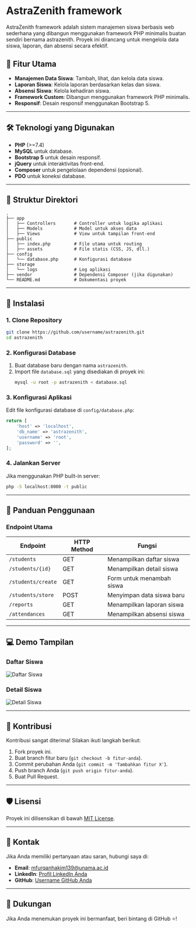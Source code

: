
# AstraZenith framework
AstraZenith framework adalah sistem manajemen siswa berbasis web sederhana yang dibangun menggunakan framework PHP minimalis buatan sendiri bernama astrazenith. Proyek ini dirancang untuk mengelola data siswa, laporan, dan absensi secara efektif.

## 🚀 Fitur Utama

- **Manajemen Data Siswa**: Tambah, lihat, dan kelola data siswa.
- **Laporan Siswa**: Kelola laporan berdasarkan kelas dan siswa.
- **Absensi Siswa**: Kelola kehadiran siswa.
- **Framework Custom**: Dibangun menggunakan framework PHP minimalis.
- **Responsif**: Desain responsif menggunakan Bootstrap 5.

---

## 🛠️ Teknologi yang Digunakan

- **PHP** (>=7.4)
- **MySQL** untuk database.
- **Bootstrap 5** untuk desain responsif.
- **jQuery** untuk interaktivitas front-end.
- **Composer** untuk pengelolaan dependensi (opsional).
- **PDO** untuk koneksi database.

---

## 📂 Struktur Direktori

```
.
├── app
│   ├── Controllers       # Controller untuk logika aplikasi
│   ├── Models            # Model untuk akses data
│   ├── Views             # View untuk tampilan front-end
├── public
│   ├── index.php         # File utama untuk routing
│   ├── assets            # File statis (CSS, JS, dll.)
├── config
│   └── database.php      # Konfigurasi database
├── storage
│   └── logs              # Log aplikasi
├── vendor                # Dependensi Composer (jika digunakan)
└── README.md             # Dokumentasi proyek
```

---

## 🔧 Instalasi

### **1. Clone Repository**
```bash
git clone https://github.com/username/astrazenith.git
cd astrazenith
```

### **2. Konfigurasi Database**
1. Buat database baru dengan nama `astrazenith`.
2. Import file `database.sql` yang disediakan di proyek ini:
   ```bash
   mysql -u root -p astrazenith < database.sql
   ```

### **3. Konfigurasi Aplikasi**
Edit file konfigurasi database di `config/database.php`:
```php
return [
    'host' => 'localhost',
    'db_name' => 'astrazenith',
    'username' => 'root',
    'password' => '',
];
```

### **4. Jalankan Server**
Jika menggunakan PHP built-in server:
```bash
php -S localhost:8000 -t public
```

---

## 📖 Panduan Penggunaan

### **Endpoint Utama**

| Endpoint              | HTTP Method | Fungsi                           |
|-----------------------|-------------|----------------------------------|
| `/students`           | GET         | Menampilkan daftar siswa         |
| `/students/{id}`      | GET         | Menampilkan detail siswa         |
| `/students/create`    | GET         | Form untuk menambah siswa        |
| `/students/store`     | POST        | Menyimpan data siswa baru        |
| `/reports`            | GET         | Menampilkan laporan siswa        |
| `/attendances`        | GET         | Menampilkan absensi siswa        |

---

## 💻 Demo Tampilan

### Daftar Siswa
<img src="https://via.placeholder.com/800x400?text=Daftar+Siswa" alt="Daftar Siswa">

### Detail Siswa
<img src="https://via.placeholder.com/800x400?text=Detail+Siswa" alt="Detail Siswa">

---

## 🤝 Kontribusi

Kontribusi sangat diterima! Silakan ikuti langkah berikut:

1. Fork proyek ini.
2. Buat branch fitur baru (`git checkout -b fitur-anda`).
3. Commit perubahan Anda (`git commit -m 'Tambahkan fitur X'`).
4. Push branch Anda (`git push origin fitur-anda`).
5. Buat Pull Request.

---

## 🛡️ Lisensi

Proyek ini dilisensikan di bawah [MIT License](LICENSE).

---

## 📧 Kontak

Jika Anda memiliki pertanyaan atau saran, hubungi saya di:
- **Email**: mfurqanhakim139@unama.ac.id
- **LinkedIn**: [Profil LinkedIn Anda](https://linkedin.com/in/mfurqanhakim)
- **GitHub**: [Username GitHub Anda](https://github.com/furiscom)

---

## 🌟 Dukungan

Jika Anda menemukan proyek ini bermanfaat, beri bintang di GitHub ⭐!
